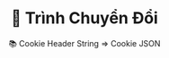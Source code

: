 <a name="readme-top"></a>

<div align="center">
  <h1>📖 Trình Chuyển Đổi</h>
</div>
<div align="center">
  📚 Cookie Header String => Cookie JSON
</div>
